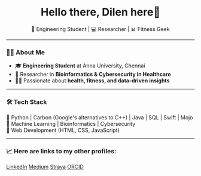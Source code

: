 <h1 align="center">Hello there, Dilen here👋</h1>  
<p align="center">🚀 Engineering Student | 💻 Researcher | 📊 Fitness Geek </p>  

---

### 👨‍💻 About Me  
- 🎓 **Engineering Student** at Anna University, Chennai   
- 🔬 Researcher in **Bioinformatics & Cybersecurity in Healthcare**  
- 🏃‍♂️ Passionate about **health, fitness, and data-driven insights**  

---

### 🛠️ Tech Stack  
🔹 Python | Carbon (Google's alternatives to C++) | Java | SQL | Swift |  Mojo <br>
🔹 Machine Learning | Bioinformatics | Cybersecurity  
🔹 Web Development (HTML, CSS, JavaScript)  

---

### 📈 Here are links to my other profiles: 
<a href="https://www.linkedin.com/in/dilen-shankar-74732a225/">LinkedIn</a>
<a href="https://medium.com/@shankardilen">Medium</a>
<a href="https://www.strava.com/athletes/141280445">Strava</a>
<a href="https://orcid.org/0009-0000-5135-6347">ORCID</a>

